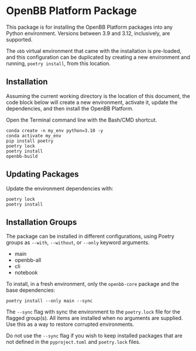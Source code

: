 # OpenBB Platform Package

This package is for installing the OpenBB Platform packages into any Python environment. Versions between 3.9 and 3.12, inclusively, are supported.

The `obb` virtual environment that came with the installation is pre-loaded, and this configuration can be duplicated by creating a new environment and running, `poetry install`, from this location.

## Installation

Assuming the current working directory is the location of this document, the code block below will create a new environment, activate it, update the dependencies, and then install the OpenBB Platform.

Open the Terminal command line with the Bash/CMD shortcut.

```console
conda create -n my_env python=3.10 -y
conda activate my_env
pip install poetry
poetry lock
poetry install
openbb-build
```

## Updating Packages

Update the environment dependencies with:

```
poetry lock
poetry install
```

## Installation Groups

The package can be installed in different configurations, using Poetry groups as `--with`, `--without`, or `--only` keyword arguments.

- main
- openbb-all
- cli
- notebook

To install, in a fresh environment, only the `openbb-core` package and the base dependencies:

```console
poetry install --only main --sync
```

The `--sync` flag with sync the environment to the `poetry.lock` file for the flagged group(s). All items are installed when no arguments are supplied. Use this as a way to restore corrupted environments.

Do not use the `--sync` flag if you wish to keep installed packages that are not defined in the `pyproject.toml` and `poetry.lock` files.